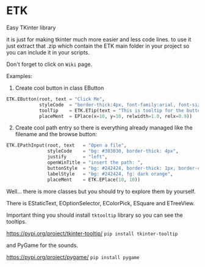 # ETK
Easy TKinter library

it is just for making tkinter much more easier and less code lines.
to use it just extract that .zip which contain the ETK main folder in your project so you can include it in your scripts.

Don't forget to click on `Wiki` page.

Examples:

1. Create cool button in class EButton
```py
ETK.EButton(root, text = "Click Me", 
            styleCode  = "border-thick:4px, font-family:arial, font-size:30px",
            toolTip    = ETK.ETip(text = "This is tooltip for the button", followMouse = True),
            placeMent  = EPlace(x=10, y=10, relwidth=1.0, relx=0.9))
```

2. Create cool path entry so there is everything already managed like the filename and the browse button:
```py
ETK.EPathInput(root, text   = "Open a file",
               styleCode    = "bg: #303030, border-thick: 4px",
               justify      = "left",
               openWinTitle = "insert the path: ",
               buttonStyle  = "bg: #242424, border-thick: 1px, border-color: grey",
               labelStyle   = "bg: #242424, fg: dark orange",
               placeMent    = ETK.EPlace(10, 10))
```

Well... there is more classes but you should try to explore them by yourself.

There is EStaticText, EOptionSelector, EColorPick, ESquare and ETreeView.

Important thing you should install `tktooltip` library so you can see the tooltips.

https://pypi.org/project/tkinter-tooltip/ `pip install tkinter-tooltip`

and PyGame for the sounds.

https://pypi.org/project/pygame/ `pip install pygame`
